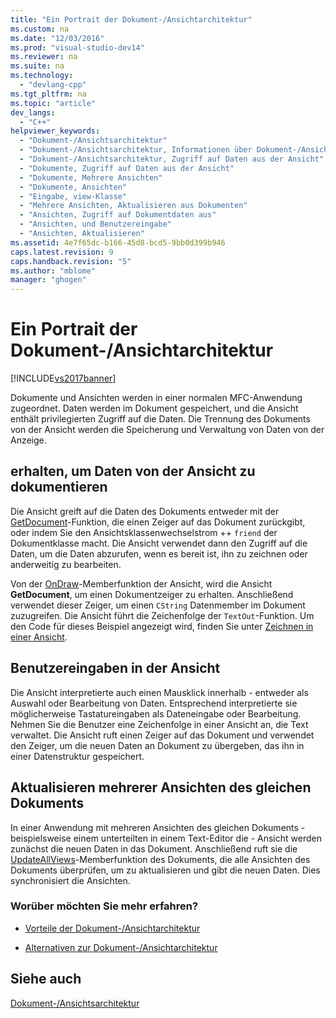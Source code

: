```yaml
---
title: "Ein Portrait der Dokument-/Ansichtarchitektur"
ms.custom: na
ms.date: "12/03/2016"
ms.prod: "visual-studio-dev14"
ms.reviewer: na
ms.suite: na
ms.technology: 
  - "devlang-cpp"
ms.tgt_pltfrm: na
ms.topic: "article"
dev_langs: 
  - "C++"
helpviewer_keywords: 
  - "Dokument-/Ansichtsarchitektur"
  - "Dokument-/Ansichtsarchitektur, Informationen über Dokument-/Ansichtsarchitektur"
  - "Dokument-/Ansichtsarchitektur, Zugriff auf Daten aus der Ansicht"
  - "Dokumente, Zugriff auf Daten aus der Ansicht"
  - "Dokumente, Mehrere Ansichten"
  - "Dokumente, Ansichten"
  - "Eingabe, view-Klasse"
  - "Mehrere Ansichten, Aktualisieren aus Dokumenten"
  - "Ansichten, Zugriff auf Dokumentdaten aus"
  - "Ansichten, und Benutzereingabe"
  - "Ansichten, Aktualisieren"
ms.assetid: 4e7f65dc-b166-45d8-bcd5-9bb0d399b946
caps.latest.revision: 9
caps.handback.revision: "5"
ms.author: "mblome"
manager: "ghogen"
---
```

# Ein Portrait der Dokument-/Ansichtarchitektur
[!INCLUDE[vs2017banner](../assembler/inline/includes/vs2017banner.md)]

Dokumente und Ansichten werden in einer normalen MFC\-Anwendung zugeordnet.  Daten werden im Dokument gespeichert, und die Ansicht enthält privilegierten Zugriff auf die Daten.  Die Trennung des Dokuments von der Ansicht werden die Speicherung und Verwaltung von Daten von der Anzeige.  
  
## erhalten, um Daten von der Ansicht zu dokumentieren  
 Die Ansicht greift auf die Daten des Dokuments entweder mit der [GetDocument](../Topic/CView::GetDocument.md)\-Funktion, die einen Zeiger auf das Dokument zurückgibt, oder indem Sie den Ansichtsklassenwechselstrom \+\+ `friend` der Dokumentklasse macht.  Die Ansicht verwendet dann den Zugriff auf die Daten, um die Daten abzurufen, wenn es bereit ist, ihn zu zeichnen oder anderweitig zu bearbeiten.  
  
 Von der [OnDraw](../Topic/CView::OnDraw.md)\-Memberfunktion der Ansicht, wird die Ansicht **GetDocument**, um einen Dokumentzeiger zu erhalten.  Anschließend verwendet dieser Zeiger, um einen `CString` Datenmember im Dokument zuzugreifen.  Die Ansicht führt die Zeichenfolge der `TextOut`\-Funktion.  Um den Code für dieses Beispiel angezeigt wird, finden Sie unter [Zeichnen in einer Ansicht](../mfc/drawing-in-a-view.md).  
  
## Benutzereingaben in der Ansicht  
 Die Ansicht interpretierte auch einen Mausklick innerhalb \- entweder als Auswahl oder Bearbeitung von Daten.  Entsprechend interpretierte sie möglicherweise Tastatureingaben als Dateneingabe oder Bearbeitung.  Nehmen Sie die Benutzer eine Zeichenfolge in einer Ansicht an, die Text verwaltet.  Die Ansicht ruft einen Zeiger auf das Dokument und verwendet den Zeiger, um die neuen Daten an Dokument zu übergeben, das ihn in einer Datenstruktur gespeichert.  
  
## Aktualisieren mehrerer Ansichten des gleichen Dokuments  
 In einer Anwendung mit mehreren Ansichten des gleichen Dokuments \- beispielsweise einem unterteilten in einem Text\-Editor die \- Ansicht werden zunächst die neuen Daten in das Dokument.  Anschließend ruft sie die [UpdateAllViews](../Topic/CDocument::UpdateAllViews.md)\-Memberfunktion des Dokuments, die alle Ansichten des Dokuments überprüfen, um zu aktualisieren und gibt die neuen Daten.  Dies synchronisiert die Ansichten.  
  
### Worüber möchten Sie mehr erfahren?  
  
-   [Vorteile der Dokument\-\/Ansichtarchitektur](../mfc/advantages-of-the-document-view-architecture.md)  
  
-   [Alternativen zur Dokument\-\/Ansichtarchitektur](../mfc/alternatives-to-the-document-view-architecture.md)  
  
## Siehe auch  
 [Dokument\-\/Ansichtsarchitektur](../mfc/document-view-architecture.md)